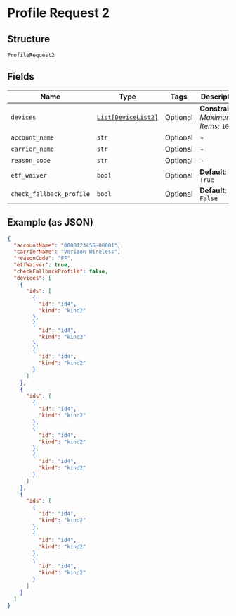 
# Profile Request 2

## Structure

`ProfileRequest2`

## Fields

| Name | Type | Tags | Description |
|  --- | --- | --- | --- |
| `devices` | [`List[DeviceList2]`](../../doc/models/device-list-2.md) | Optional | **Constraints**: *Maximum Items*: `100` |
| `account_name` | `str` | Optional | - |
| `carrier_name` | `str` | Optional | - |
| `reason_code` | `str` | Optional | - |
| `etf_waiver` | `bool` | Optional | **Default**: `True` |
| `check_fallback_profile` | `bool` | Optional | **Default**: `False` |

## Example (as JSON)

```json
{
  "accountName": "0000123456-00001",
  "carrierName": "Verizon Wireless",
  "reasonCode": "FF",
  "etfWaiver": true,
  "checkFallbackProfile": false,
  "devices": [
    {
      "ids": [
        {
          "id": "id4",
          "kind": "kind2"
        },
        {
          "id": "id4",
          "kind": "kind2"
        },
        {
          "id": "id4",
          "kind": "kind2"
        }
      ]
    },
    {
      "ids": [
        {
          "id": "id4",
          "kind": "kind2"
        },
        {
          "id": "id4",
          "kind": "kind2"
        },
        {
          "id": "id4",
          "kind": "kind2"
        }
      ]
    },
    {
      "ids": [
        {
          "id": "id4",
          "kind": "kind2"
        },
        {
          "id": "id4",
          "kind": "kind2"
        },
        {
          "id": "id4",
          "kind": "kind2"
        }
      ]
    }
  ]
}
```

